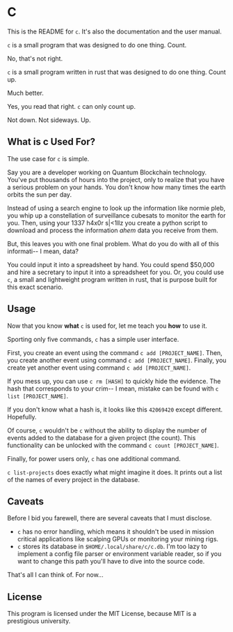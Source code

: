 # C

This is the README for `c`.
It's also the documentation and the user manual.

`c` is a small program that was designed to do one thing.
Count.

No, that's not right. 

`c` is a small program written in rust that was designed to do one thing.
Count up.

Much better.

Yes, you read that right.
`c` can only count up.

Not down.
Not sideways.
Up.

## What is c Used For?

The use case for `c` is simple.

Say you are a developer working on Quantum Blockchain technology.
You've put thousands of hours into the project, only to realize that you have a serious problem on your hands. 
You don't know how many times the earth orbits the sun per day.

Instead of using a search engine to look up the information like normie pleb, you whip up a constellation of surveillance cubesats to monitor the earth for you.
Then, using your 1337 h4x0r s|<1llz you create a python script to download and process the information *ahem* data you receive from them. 

But, this leaves you with one final problem.
What do you do with all of this informati-- I mean, data?

You could input it into a spreadsheet by hand.
You could spend $50,000 and hire a secretary to input it into a spreadsheet for you. 
Or, you could use `c`, a small and lightweight program written in rust, that is purpose built for this exact scenario. 

## Usage

Now that you know __what__ `c` is used for, let me teach you __how__ to use it. 

Sporting only five commands, `c` has a simple user interface.

First, you create an event using the command `c add [PROJECT_NAME]`.
Then, you create another event using command `c add [PROJECT_NAME]`.
Finally, you create yet another event using command `c add [PROJECT_NAME]`.

If you mess up, you can use `c rm [HASH]` to quickly hide the evidence.
The hash that corresponds to your crim-- I mean, mistake can be found with `c list [PROJECT_NAME]`.

If you don't know what a hash is, it looks like this `42069420` except different.
Hopefully.

Of course, `c` wouldn't be `c` without the ability to display the number of events added to the database for a given project (the count).
This functionality can be unlocked with the command `c count [PROJECT_NAME]`.

Finally, for power users only, `c` has one additional command.

`c list-projects` does exactly what might imagine it does. 
It prints out a list of the names of every project in the database.

## Caveats

Before I bid you farewell, there are several caveats that I must disclose. 

* `c` has no error handling, which means it shouldn't be used in mission critical applications like scalping GPUs or monitoring your mining rigs. 
* `c` stores its database in `$HOME/.local/share/c/c.db`. I'm too lazy to implement a config file parser or environment variable reader, so if you want to change this path you'll have to dive into the source code. 

That's all I can think of.
For now...

## License

This program is licensed under the MIT License, because MIT is a prestigious university.
